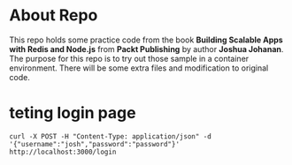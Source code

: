 # About Repo
This repo holds some practice code from the book **Building Scalable Apps with Redis and Node.js** from **Packt Publishing** by author **Joshua Johanan**. The purpose for this repo is to try out those sample in a container environment. There will be some extra files and modification to original code.

# teting login page
`curl -X POST -H "Content-Type: application/json" -d '{"username":"josh","password":"password"}' http://localhost:3000/login`


